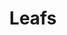 ---
ee_id: '4252'
site: '1'
type: '2'
url: 2015-002-leafs
title: Leafs
year: '2015'
display_year: '2015'
medium: Foam pool noodle, gauge earrings
dims: ''
pitch: ''
ps: ''
live_url: ''
related: ''
youtube: ''
related_code: ''
imgs: leafs-2015-002-full-database-JH.jpg,leafs-2015-002-detail-database-JH.jpg
subheading: ''
download: ''
add_credit: ''
commission: ''
layout: things-i-made
---